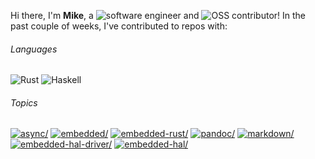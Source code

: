 Hi there, I'm **Mike**, a ![software engineer](https://img.shields.io/static/v1?style=flat-square&label=&message=software%20engineer&color=navy) and ![OSS contributor](https://img.shields.io/static/v1?style=flat-square&label=&message=OSS%20contributor&color=navy)! In the past couple of weeks, I've contributed to repos with:

###### Languages

![Rust](https://img.shields.io/static/v1?logo=Rust&logoColor=%23333&style=flat-square&label=&message=Rust&color=%23dea584) ![Haskell](https://img.shields.io/static/v1?logo=Haskell&logoColor=%23fff&style=flat-square&label=&message=Haskell&color=%235e5086)

###### Topics

<a href="https://github.com/topics/async"><img src="https://img.shields.io/static/v1?style=flat-square&label=&message=async&color=blue" alt=async/></a> <a href="https://github.com/topics/embedded"><img src="https://img.shields.io/static/v1?style=flat-square&label=&message=embedded&color=blue" alt=embedded/></a> <a href="https://github.com/topics/embedded-rust"><img src="https://img.shields.io/static/v1?style=flat-square&label=&message=embedded-rust&color=blue" alt=embedded-rust/></a> <a href="https://github.com/topics/pandoc"><img src="https://img.shields.io/static/v1?style=flat-square&label=&message=pandoc&color=blue" alt=pandoc/></a> <a href="https://github.com/topics/markdown"><img src="https://img.shields.io/static/v1?style=flat-square&label=&message=markdown&color=blue" alt=markdown/></a> <a href="https://github.com/topics/embedded-hal-driver"><img src="https://img.shields.io/static/v1?style=flat-square&label=&message=embedded-hal-driver&color=blue" alt=embedded-hal-driver/></a> <a href="https://github.com/topics/embedded-hal"><img src="https://img.shields.io/static/v1?style=flat-square&label=&message=embedded-hal&color=blue" alt=embedded-hal/></a>
